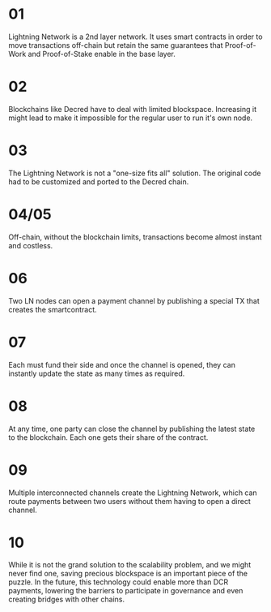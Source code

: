 # 01

Lightning Network is a 2nd layer network. It uses smart contracts in order to move transactions off-chain but retain the same guarantees that Proof-of-Work and Proof-of-Stake enable in the base layer. 

# 02

Blockchains like Decred have to deal with limited blockspace. Increasing it might lead to make it impossible for the regular user to run it's own node.

# 03

The Lightning Network is not a "one-size fits all" solution. The original code had to be customized and ported to the Decred chain.

# 04/05

Off-chain, without the blockchain limits, transactions become almost instant and costless.

# 06

Two LN nodes can open a payment channel by publishing a special TX that creates the smartcontract.

# 07

Each must fund their side and once the channel is opened, they can instantly update the state as many times as required.

# 08

At any time, one party can close the channel by publishing the latest state to the blockchain. Each one gets their share of the contract.

# 09

Multiple interconnected channels create the Lightning Network, which can route payments between two users without them having to open a direct channel.

# 10

While it is not the grand solution to the scalability problem, and we might never find one, saving precious blockspace is an important piece of the puzzle. In the future, this technology could enable more than DCR payments, lowering the barriers to participate in governance and even creating bridges with other chains.
